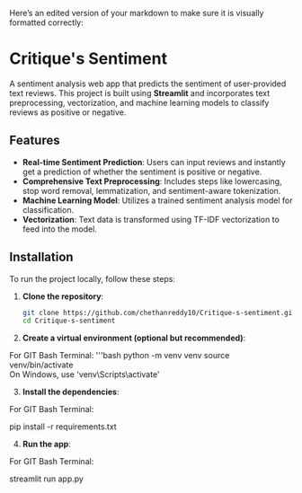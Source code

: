 Here’s an edited version of your markdown to make sure it is visually formatted correctly:

# Critique's Sentiment

A sentiment analysis web app that predicts the sentiment of user-provided text reviews. This project is built using **Streamlit** and incorporates text preprocessing, vectorization, and machine learning models to classify reviews as positive or negative.

## Features
- **Real-time Sentiment Prediction**: Users can input reviews and instantly get a prediction of whether the sentiment is positive or negative.
- **Comprehensive Text Preprocessing**: Includes steps like lowercasing, stop word removal, lemmatization, and sentiment-aware tokenization.
- **Machine Learning Model**: Utilizes a trained sentiment analysis model for classification.
- **Vectorization**: Text data is transformed using TF-IDF vectorization to feed into the model.

## Installation

To run the project locally, follow these steps:

1. **Clone the repository**:
   ```bash
   git clone https://github.com/chethanreddy10/Critique-s-sentiment.git
   cd Critique-s-sentiment

2. **Create a virtual environment (optional but recommended)**:

For GIT Bash Terminal:
'''bash
  python -m venv venv
source venv/bin/activate  
On Windows, use 'venv\Scripts\activate'


3. **Install the dependencies**:

For GIT Bash Terminal:

  pip install -r requirements.txt
  

4. **Run the app**:

For GIT Bash Terminal:

  streamlit run app.py



